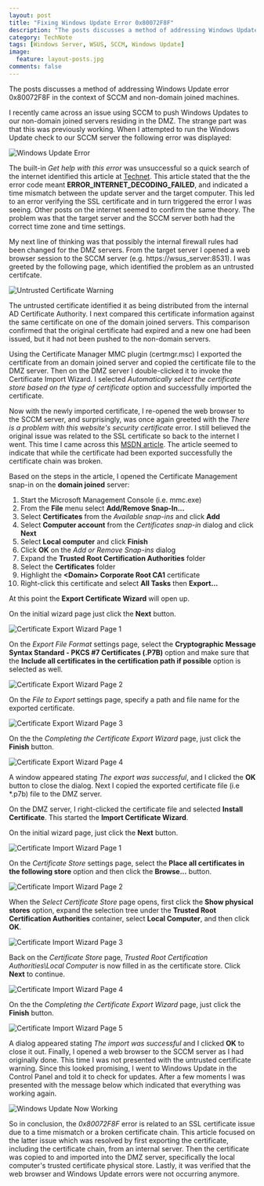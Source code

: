 ```yaml
---
layout: post
title: "Fixing Windows Update Error 0x80072F8F"
description: "The posts discusses a method of addressing Windows Update error 0x80072F8F stemming from SSL certificate problems in the context non-domain joined machines."
category: TechNote
tags: [Windows Server, WSUS, SCCM, Windows Update]
image: 
  feature: layout-posts.jpg
comments: false
---
```


The posts discusses a method of addressing Windows Update error 0x80072F8F in the context of SCCM and non-domain joined machines.

<!-- more -->

I recently came across an issue using SCCM to push Windows Updates to our non-domain joined servers residing in the DMZ. The strange part was that this was previously working. When I attempted to run the Windows Update check to our SCCM server the following error was displayed:

![Windows Update Error](/images/posts/fixing-windows-update-error-80072F8F-001.png)

The built-in *Get help with this error* was unsuccessful so a quick search of the internet identified this article at [Technet](http://blogs.technet.com/b/win7/archive/2011/11/08/windows-update-error-80072f8f.aspx). This article stated that the the error code meant **ERROR\_INTERNET\_DECODING\_FAILED**, and indicated a time mismatch between the update server and the target computer. This led to an error verifying the SSL certificate and in turn triggered the error I was seeing. Other posts on the internet seemed to confirm the same theory. The problem was that the target server and the SCCM server both had the correct time zone and time settings.

My next line of thinking was that possibly the internal firewall rules had been changed for the DMZ servers. From the target server I opened a web browser session to the SCCM server (e.g. https://wsus_server:8531). I was greeted by the following page, which identified the problem as an untrusted certifcate.

![Untrusted Certificate Warning](/images/posts/fixing-windows-update-error-80072F8F-002.png)
  
The untrusted certificate identified it as being distributed from the internal AD Certificate Authority. I next compared this certificate information against the same certificate on one of the domain joined servers. This comparison confirmed that the original certificate had expired and a new one had been issued, but it had not been pushed to the non-domain servers.

Using the Certificate Manager MMC plugin (certmgr.msc) I exported the certificate from an domain joined server and copied the certificate file to the DMZ server. Then on the DMZ server I double-clicked it to invoke the Certificate Import Wizard. I selected *Automatically select the certificate store based on the type of certificate* option and successfully imported the certificate.

Now with the newly imported certificate, I re-opened the web browser to the SCCM server, and surprisingly, was once again greeted with the *There is a problem with this website's security certificate* error. I still believed the original issue was related to the SSL certificate so back to the internet I went. This time I came across this [MSDN article](http://blogs.msdn.com/b/saurabh_singh/archive/2007/11/07/you-get-a-security-alert-when-you-try-to-access-an-ssl-enabled-web-site-when-certificate-has-been-issued-by-an-internal-root-ca.aspx). The article seemed to indicate that while the certificate had been exported successfully the certificate chain was broken.

Based on the steps in the article, I opened the Certificate Management snap-in on the **domain joined** server:

1. Start the Microsoft Management Console (i.e. mmc.exe)
2. From the **File** menu select **Add/Remove Snap-In...**
3. Select **Certificates** from the *Available snap-ins* and click **Add**
4. Select **Computer account** from the *Certificates snap-in* dialog and click **Next**
5. Select **Local computer** and click **Finish**
6. Click **OK** on the *Add or Remove Snap-ins* dialog
7. Expand the **Trusted Root Certification Authorities** folder
8. Select the **Certificates** folder
9. Highlight the **\<Domain\> Corporate Root CA1** certificate
10. Right-click this certificate and select **All Tasks** then **Export...**

At this point the **Export Certificate Wizard** will open up.

On the initial wizard page just click the **Next** button.

![Certificate Export Wizard Page 1](/images/posts/fixing-windows-update-error-80072F8F-005.png)

On the *Export File Format* settings page, select the **Cryptographic Message Syntax Standard - PKCS #7 Certificates (.P7B)** option and make sure that the **Include all certificates in the certification path if possible** option is selected as well. 

![Certificate Export Wizard Page 2](/images/posts/fixing-windows-update-error-80072F8F-006.png)

On the *File to Export* settings page, specify a path and file name for the exported certificate.

![Certificate Export Wizard Page 3](/images/posts/fixing-windows-update-error-80072F8F-007.png)

On the the *Completing the Certificate Export Wizard* page, just click the **Finish** button.

![Certificate Export Wizard Page 4](/images/posts/fixing-windows-update-error-80072F8F-008.png)

A window appeared stating *The export was successful*, and I clicked the **OK** button to close the dialog. Next I copied the exported certificate file (i.e *.p7b) file to the DMZ server.

On the DMZ server, I right-clicked the certificate file and selected **Install Certificate**. This started the **Import Certificate Wizard**.

On the initial wizard page, just click the **Next** button.

![Certificate Import Wizard Page 1](/images/posts/fixing-windows-update-error-80072F8F-010.png)

On the *Certificate Store* settings page, select the **Place all certificates in the following store** option and then click the **Browse...** button.

![Certificate Import Wizard Page 2](/images/posts/fixing-windows-update-error-80072F8F-011.png)

When the *Select Certificate Store* page opens, first click the **Show physical stores** option, expand the selection tree under the **Trusted Root Certification Authorities** container, select **Local Computer**, and then click **OK**. 

![Certificate Import Wizard Page 3](/images/posts/fixing-windows-update-error-80072F8F-012.png)

Back on the *Certificate Store* page, *Trusted Root Certification Authorities\\Local Computer* is now filled in as the certificate store. Click **Next** to continue. 

![Certificate Import Wizard Page 4](/images/posts/fixing-windows-update-error-80072F8F-013.png)

On the the *Completing the Certificate Export Wizard* page, just click the **Finish** button.

![Certificate Import Wizard Page 5](/images/posts/fixing-windows-update-error-80072F8F-014.png)

A dialog appeared stating *The import was successful* and I clicked **OK** to close it out. Finally, I opened a web browser to the SCCM server as I had originally done. This time I was not presented with the untrusted certificate warning. Since this looked promising, I went to Windows Update in the Control Panel and told it to check for updates. After a few moments I was presented with the message below which indicated that everything was working again.

![Windows Update Now Working](/images/posts/fixing-windows-update-error-80072F8F-020.png)

So in conclusion, the *0x80072F8F* error is related to an SSL certificate issue due to a time mismatch or a broken certificate chain. This article focused on the latter issue which was resolved by first exporting the certificate, including the certificate chain, from an internal server. Then the certificate was copied to and imported into the DMZ server, specifically the local computer's trusted certificate physical store. Lastly, it was verified that the web browser and Windows Update errors were not occurring anymore.  